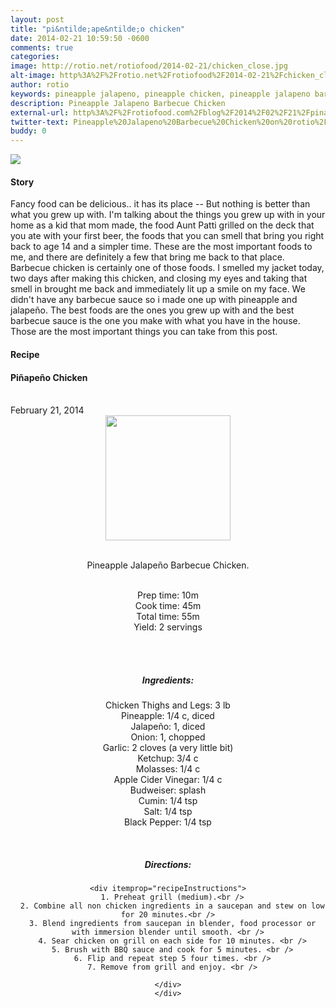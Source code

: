 ```yaml
---
layout: post
title: "pi&ntilde;ape&ntilde;o chicken"
date: 2014-02-21 10:59:50 -0600
comments: true
categories: 
image: http://rotio.net/rotiofood/2014-02-21/chicken_close.jpg
alt-image: http%3A%2F%2Frotio.net%2Frotiofood%2F2014-02-21%2Fchicken_close.jpg
author: rotio
keywords: pineapple jalapeno, pineapple chicken, pineapple jalapeno barbecue, jalapeno chicken, bbq
description: Pineapple Jalapeno Barbecue Chicken 
external-url: http%3A%2F%2Frotiofood.com%2Fblog%2F2014%2F02%2F21%2Fpinapeno-chicken%2F
twitter-text: Pineapple%20Jalapeno%20Barbecue%20Chicken%20on%20rotio%2Ffood%20%23rotiofood
buddy: 0
---
```

<!-- more -->
<img src="http://rotio.net/rotiofood/2014-02-21/chicken_close.jpg" />
<a href="https://plus.google.com/107103100819027957630?rel=author" style="display:none">{{page.author }}</a>


<h4>Story</h4>
  <div>
	<p>
	Fancy food can be delicious.. it has its place -- But nothing is better than what you grew up with. I'm talking about the things you grew up with in your home as a kid that mom made, the food Aunt Patti grilled on the deck that you ate with your first beer, the foods that you can smell that bring you right back to age 14 and a simpler time. These are the most important foods to me, and there are definitely a few that bring me back to that place. Barbecue chicken is certainly one of those foods. I smelled my jacket today, two days after making this chicken, and closing my eyes and taking that smell in brought me back and immediately lit up a smile on my face. We didn't have any barbecue sauce so i made one up with pineapple and jalape&ntilde;o. The best foods are the ones you grew up with and the best barbecue sauce is the one you make with what you have in the house. Those are the most important things you can take from this post.</p>
  </div>
<h4>Recipe</b> </h4> 
  <div itemscope itemtype="http://schema.org/Recipe" >
  <h4 itemprop="name">Pi&ntilde;ape&ntilde;o Chicken</h4>
  
  <br />
    February 21, 2014
<center>
  <img itemprop="image" width="200px"  src="http://rotio.net/rotiofood/2014-02-21/chicken_far.jpg" />
  
  <br /><span itemprop="description">Pineapple Jalape&ntilde;o Barbecue Chicken.</span><br />

  <br />Prep time: <time datetime="PT10M" itemprop="prepTime">10m</time> 
  <br />Cook time: <time datetime="PT45M" itemprop="cookTime">45m</time>
  <br />Total time: <time datetime="PT55M" itemprop="totalTime">55m</time>
  <br />Yield: <span itemprop="recipeYield">2 servings</span>
  
  <br />
  <br /><h5>Ingredients:</h5>
    <span itemprop="ingredients" itemscope itemtype="http://schema.org/RecipeIngredient">
      <span itemprop="name">Chicken Thighs and Legs</span>: 
      <span itemprop="amount">3 lb</span> 
    </span><br />
    <span itemprop="ingredients" itemscope itemtype="http://schema.org/RecipeIngredient">
      <span itemprop="name">Pineapple</span>:
      <span itemprop="amount">1/4 c, diced</span>
    </span><br />
	<span itemprop="ingredients" itemscope itemtype="http://schema.org/RecipeIngredient">
      <span itemprop="name">Jalape&ntilde;o</span>:
      <span itemprop="amount">1, diced</span>
    </span><br />
	<span itemprop="ingredients" itemscope itemtype="http://schema.org/RecipeIngredient">
      <span itemprop="name">Onion</span>:
      <span itemprop="amount">1, chopped</span>
    </span><br />
	<span itemprop="ingredients" itemscope itemtype="http://schema.org/RecipeIngredient">
      <span itemprop="name">Garlic</span>:
      <span itemprop="amount">2 cloves</span> (a very little bit)
    </span><br />
	<span itemprop="ingredients" itemscope itemtype="http://schema.org/RecipeIngredient">
      <span itemprop="name">Ketchup</span>:
      <span itemprop="amount">3/4 c</span>
    </span><br />
	<span itemprop="ingredients" itemscope itemtype="http://schema.org/RecipeIngredient">
      <span itemprop="name">Molasses</span>:
      <span itemprop="amount">1/4 c</span>
    </span><br />
	<span itemprop="ingredients" itemscope itemtype="http://schema.org/RecipeIngredient">
      <span itemprop="name">Apple Cider Vinegar</span>:
      <span itemprop="amount">1/4 c</span>
    </span><br />
	<span itemprop="ingredients" itemscope itemtype="http://schema.org/RecipeIngredient">
      <span itemprop="name">Budweiser</span>:
      <span itemprop="amount">splash</span>
    </span><br />
	<span itemprop="ingredients" itemscope itemtype="http://schema.org/RecipeIngredient">
      <span itemprop="name">Cumin</span>:
      <span itemprop="amount">1/4 tsp</span>
    </span><br />
	<span itemprop="ingredients" itemscope itemtype="http://schema.org/RecipeIngredient">
      <span itemprop="name">Salt</span>:
      <span itemprop="amount">1/4 tsp</span>
    </span><br />
	<span itemprop="ingredients" itemscope itemtype="http://schema.org/RecipeIngredient">
      <span itemprop="name">Black Pepper</span>:
      <span itemprop="amount">1/4 tsp</span>
    </span><br />
	
  <br /><h5>Directions:</h5>
	
    <div itemprop="recipeInstructions">
      1. Preheat grill (medium).<br />
	  2. Combine all non chicken ingredients in a saucepan and stew on low for 20 minutes.<br />
	  3. Blend ingredients from saucepan in blender, food processor or with immersion blender until smooth. <br />
      4. Sear chicken on grill on each side for 10 minutes. <br />
	  5. Brush with BBQ sauce and cook for 5 minutes. <br />
	  6. Flip and repeat step 5 four times. <br />
	  7. Remove from grill and enjoy. <br />

	</div>
	</div>

